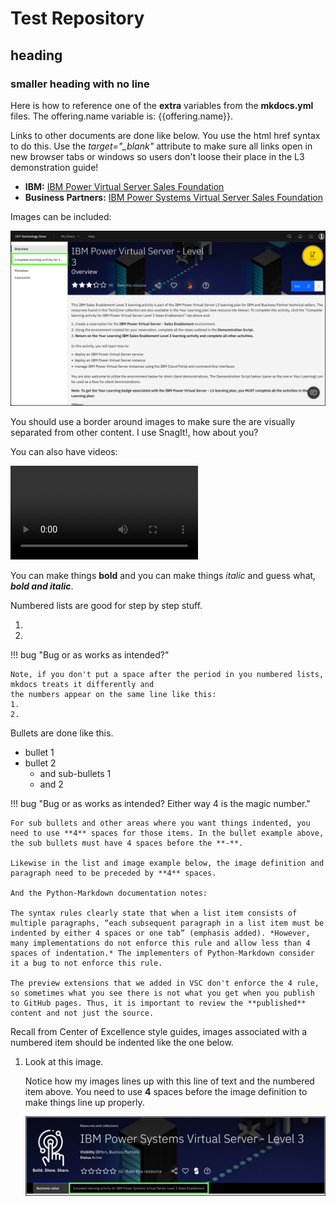 # Test Repository

## heading

### smaller heading with no line

Here is how to reference one of the **extra** variables from the **mkdocs.yml** files. The offering.name variable is: {{offering.name}}.

Links to other documents are done like below. You use the html href syntax to do this. Use the *target="_blank"* attribute to make sure all links open in new browser tabs or windows so users don't loose their place in the L3 demonstration guide!

- **IBM:** <a href="https://yourlearning.ibm.com/activity/PLAN-4E64FE2FDBF0" target="_blank">IBM Power Virtual Server Sales Foundation</a>
- **Business Partners:** <a href="https://learn.ibm.com/course/view.php?id=11419" target="_blank">IBM Power Systems Virtual Server Sales Foundation</a>

Images can be included:

![](_attachments/ITZ-1.png)

You should use a border around images to make sure the are visually separated from other content. I use SnagIt!, how about you?

You can also have videos:

![type:video](_videos/GitHubInstallExtension-final.mp4)

You can make things **bold** and you can make things *italic* and guess what, ***bold and italic***.



Numbered lists are good for step by step stuff.

1. 
2. 

!!! bug "Bug or as works as intended?"

    Note, if you don't put a space after the period in you numbered lists, mkdocs treats it differently and
    the numbers appear on the same line like this:
    1.
    2.


Bullets are done like this.

- bullet 1 
- bullet 2 
    - and sub-bullets 1 
    - and 2 

!!! bug "Bug or as works as intended? Either way 4 is the magic number."

    For sub bullets and other areas where you want things indented, you need to use **4** spaces for those items. In the bullet example above, the sub bullets must have 4 spaces before the **-**. 

    Likewise in the list and image example below, the image definition and paragraph need to be preceded by **4** spaces.

    And the Python-Markdown documentation notes:

    The syntax rules clearly state that when a list item consists of multiple paragraphs, “each subsequent paragraph in a list item must be indented by either 4 spaces or one tab” (emphasis added). *However, many implementations do not enforce this rule and allow less than 4 spaces of indentation.* The implementers of Python-Markdown consider it a bug to not enforce this rule.

    The preview extensions that we added in VSC don't enforce the 4 rule, so sometimes what you see there is not what you get when you publish to GitHub pages. Thus, it is important to review the **published** content and not just the source.


Recall from Center of Excellence style guides, images associated with a numbered item should be indented like the one below.

1. Look at this image.

    Notice how my images lines up with this line of text and the numbered item above. You need to use **4** spaces before the image definition to make things line up properly.

    ![](_attachments/part1_step1.png)
